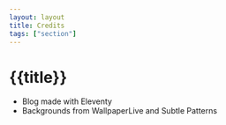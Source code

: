 ```yaml
---
layout: layout
title: Credits
tags: ["section"]
---
```


# {{title}}

-   Blog made with Eleventy
-   Backgrounds from WallpaperLive and Subtle Patterns
